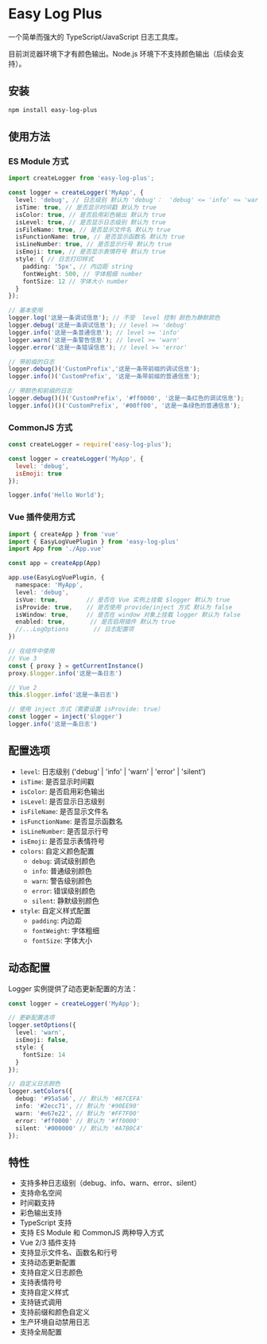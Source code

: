 # Easy Log Plus

一个简单而强大的 TypeScript/JavaScript 日志工具库。

目前浏览器环境下才有颜色输出。Node.js 环境下不支持颜色输出（后续会支持）。

## 安装

```bash
npm install easy-log-plus
```

## 使用方法

### ES Module 方式

```typescript
import createLogger from 'easy-log-plus';

const logger = createLogger('MyApp', {
  level: 'debug', // 日志级别 默认为 'debug'：  'debug' <= 'info' <= 'warn' <= 'error' 
  isTime: true, // 是否显示时间戳 默认为 true
  isColor: true, // 是否启用彩色输出 默认为 true
  isLevel: true, // 是否显示日志级别 默认为 true
  isFileName: true, // 是否显示文件名 默认为 true
  isFunctionName: true, // 是否显示函数名 默认为 true
  isLineNumber: true, // 是否显示行号 默认为 true
  isEmoji: true, // 是否显示表情符号 默认为 true
  style: { // 日志打印样式
    padding: '5px', // 内边距 string
    fontWeight: 500, // 字体粗细 number
    fontSize: 12 // 字体大小 number
  }
});

// 基本使用
logger.log('这是一条调试信息'); // 不受  level 控制 颜色为静默颜色
logger.debug('这是一条调试信息'); // level >= 'debug' 
logger.info('这是一条普通信息'); // level >= 'info'
logger.warn('这是一条警告信息'); // level >= 'warn'
logger.error('这是一条错误信息'); // level >= 'error'

// 带前缀的日志
logger.debug()('CustomPrefix','这是一条带前缀的调试信息');
logger.info()('CustomPrefix', '这是一条带前缀的普通信息');

// 带颜色和前缀的日志
logger.debug()()('CustomPrefix', '#ff0000', '这是一条红色的调试信息');
logger.info()()('CustomPrefix', '#00ff00', '这是一条绿色的普通信息');
```

### CommonJS 方式

```javascript
const createLogger = require('easy-log-plus');

const logger = createLogger('MyApp', {
  level: 'debug',
  isEmoji: true
});

logger.info('Hello World');
```

### Vue 插件使用方式

```typescript
import { createApp } from 'vue'
import { EasyLogVuePlugin } from 'easy-log-plus'
import App from './App.vue'

const app = createApp(App)

app.use(EasyLogVuePlugin, {
  namespace: 'MyApp',
  level: 'debug',
  isVue: true,        // 是否在 Vue 实例上挂载 $logger 默认为 true
  isProvide: true,    // 是否使用 provide/inject 方式 默认为 false
  isWindow: true,     // 是否在 window 对象上挂载 logger 默认为 false
  enabled: true,       // 是否启用插件 默认为 true
  //...LogOptions       // 日志配置项
})

// 在组件中使用
// Vue 3
const { proxy } = getCurrentInstance()
proxy.$logger.info('这是一条日志')

// Vue 2
this.$logger.info('这是一条日志')

// 使用 inject 方式（需要设置 isProvide: true）
const logger = inject('$logger')
logger.info('这是一条日志')
```

## 配置选项

- `level`: 日志级别 ('debug' | 'info' | 'warn' | 'error' | 'silent')
- `isTime`: 是否显示时间戳
- `isColor`: 是否启用彩色输出
- `isLevel`: 是否显示日志级别
- `isFileName`: 是否显示文件名
- `isFunctionName`: 是否显示函数名
- `isLineNumber`: 是否显示行号
- `isEmoji`: 是否显示表情符号
- `colors`: 自定义颜色配置
  - `debug`: 调试级别颜色
  - `info`: 普通级别颜色
  - `warn`: 警告级别颜色
  - `error`: 错误级别颜色
  - `silent`: 静默级别颜色
- `style`: 自定义样式配置
  - `padding`: 内边距
  - `fontWeight`: 字体粗细
  - `fontSize`: 字体大小

## 动态配置

Logger 实例提供了动态更新配置的方法：

```typescript
const logger = createLogger('MyApp');

// 更新配置选项
logger.setOptions({
  level: 'warn',
  isEmoji: false,
  style: {
    fontSize: 14
  }
});

// 自定义日志颜色
logger.setColors({
  debug: '#95a5a6', // 默认为 '#87CEFA'
  info: '#2ecc71', // 默认为 '#90EE90'
  warn: '#e67e22', // 默认为 '#FF7F00'
  error: '#ff0000' // 默认为 '#ff0000'
  silent: '#000000' // 默认为 '#A7B0C4'
});
```

## 特性

- 支持多种日志级别（debug、info、warn、error、silent）
- 支持命名空间
- 时间戳支持
- 彩色输出支持
- TypeScript 支持
- 支持 ES Module 和 CommonJS 两种导入方式
- Vue 2/3 插件支持
- 支持显示文件名、函数名和行号
- 支持动态更新配置
- 支持自定义日志颜色
- 支持表情符号
- 支持自定义样式
- 支持链式调用
- 支持前缀和颜色自定义
- 生产环境自动禁用日志
- 支持全局配置
